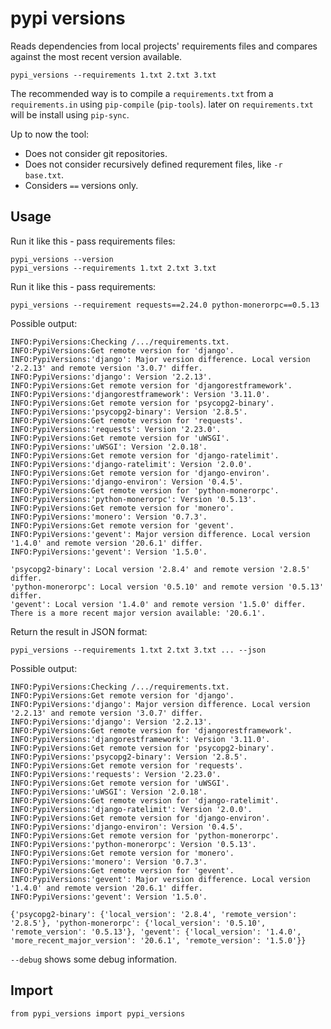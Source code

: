 # pypi versions

Reads dependencies from local projects' requirements files and compares against the most recent version available.

`pypi_versions --requirements 1.txt 2.txt 3.txt`

The recommended way is to compile a `requirements.txt` from a `requirements.in` using `pip-compile` (`pip-tools`). later on `requirements.txt` will be install using `pip-sync`.

Up to now the tool:
* Does not consider git repositories.
* Does not consider recursively defined requrement files, like `-r base.txt`.
* Considers `==` versions only.

## Usage

Run it like this - pass requirements files:
```
pypi_versions --version
pypi_versions --requirements 1.txt 2.txt 3.txt
```

Run it like this - pass requirements:
```
pypi_versions --requirement requests==2.24.0 python-monerorpc==0.5.13
```

Possible output:
```
INFO:PypiVersions:Checking /.../requirements.txt.
INFO:PypiVersions:Get remote version for 'django'.
INFO:PypiVersions:'django': Major version difference. Local version '2.2.13' and remote version '3.0.7' differ.
INFO:PypiVersions:'django': Version '2.2.13'.
INFO:PypiVersions:Get remote version for 'djangorestframework'.
INFO:PypiVersions:'djangorestframework': Version '3.11.0'.
INFO:PypiVersions:Get remote version for 'psycopg2-binary'.
INFO:PypiVersions:'psycopg2-binary': Version '2.8.5'.
INFO:PypiVersions:Get remote version for 'requests'.
INFO:PypiVersions:'requests': Version '2.23.0'.
INFO:PypiVersions:Get remote version for 'uWSGI'.
INFO:PypiVersions:'uWSGI': Version '2.0.18'.
INFO:PypiVersions:Get remote version for 'django-ratelimit'.
INFO:PypiVersions:'django-ratelimit': Version '2.0.0'.
INFO:PypiVersions:Get remote version for 'django-environ'.
INFO:PypiVersions:'django-environ': Version '0.4.5'.
INFO:PypiVersions:Get remote version for 'python-monerorpc'.
INFO:PypiVersions:'python-monerorpc': Version '0.5.13'.
INFO:PypiVersions:Get remote version for 'monero'.
INFO:PypiVersions:'monero': Version '0.7.3'.
INFO:PypiVersions:Get remote version for 'gevent'.
INFO:PypiVersions:'gevent': Major version difference. Local version '1.4.0' and remote version '20.6.1' differ.
INFO:PypiVersions:'gevent': Version '1.5.0'.

'psycopg2-binary': Local version '2.8.4' and remote version '2.8.5' differ.
'python-monerorpc': Local version '0.5.10' and remote version '0.5.13' differ.
'gevent': Local version '1.4.0' and remote version '1.5.0' differ. There is a more recent major version available: '20.6.1'.
```

Return the result in JSON format:
```
pypi_versions --requirements 1.txt 2.txt 3.txt ... --json
```

Possible output:
```
INFO:PypiVersions:Checking /.../requirements.txt.
INFO:PypiVersions:Get remote version for 'django'.
INFO:PypiVersions:'django': Major version difference. Local version '2.2.13' and remote version '3.0.7' differ.
INFO:PypiVersions:'django': Version '2.2.13'.
INFO:PypiVersions:Get remote version for 'djangorestframework'.
INFO:PypiVersions:'djangorestframework': Version '3.11.0'.
INFO:PypiVersions:Get remote version for 'psycopg2-binary'.
INFO:PypiVersions:'psycopg2-binary': Version '2.8.5'.
INFO:PypiVersions:Get remote version for 'requests'.
INFO:PypiVersions:'requests': Version '2.23.0'.
INFO:PypiVersions:Get remote version for 'uWSGI'.
INFO:PypiVersions:'uWSGI': Version '2.0.18'.
INFO:PypiVersions:Get remote version for 'django-ratelimit'.
INFO:PypiVersions:'django-ratelimit': Version '2.0.0'.
INFO:PypiVersions:Get remote version for 'django-environ'.
INFO:PypiVersions:'django-environ': Version '0.4.5'.
INFO:PypiVersions:Get remote version for 'python-monerorpc'.
INFO:PypiVersions:'python-monerorpc': Version '0.5.13'.
INFO:PypiVersions:Get remote version for 'monero'.
INFO:PypiVersions:'monero': Version '0.7.3'.
INFO:PypiVersions:Get remote version for 'gevent'.
INFO:PypiVersions:'gevent': Major version difference. Local version '1.4.0' and remote version '20.6.1' differ.
INFO:PypiVersions:'gevent': Version '1.5.0'.

{'psycopg2-binary': {'local_version': '2.8.4', 'remote_version': '2.8.5'}, 'python-monerorpc': {'local_version': '0.5.10', 'remote_version': '0.5.13'}, 'gevent': {'local_version': '1.4.0', 'more_recent_major_version': '20.6.1', 'remote_version': '1.5.0'}}
```

`--debug` shows some debug information.


## Import

```
from pypi_versions import pypi_versions
```
